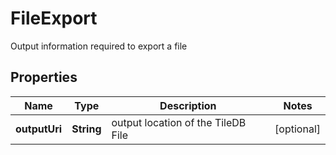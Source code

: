 

# FileExport

Output information required to export a file

## Properties

| Name | Type | Description | Notes |
|------------ | ------------- | ------------- | -------------|
|**outputUri** | **String** | output location of the TileDB File |  [optional] |



